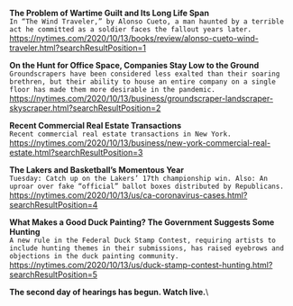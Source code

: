 **The Problem of Wartime Guilt and Its Long Life Span**\
`In “The Wind Traveler,” by Alonso Cueto, a man haunted by a terrible act he committed as a soldier faces the fallout years later.`\
https://nytimes.com/2020/10/13/books/review/alonso-cueto-wind-traveler.html?searchResultPosition=1

**On the Hunt for Office Space, Companies Stay Low to the Ground**\
`Groundscrapers have been considered less exalted than their soaring brethren, but their ability to house an entire company on a single floor has made them more desirable in the pandemic.`\
https://nytimes.com/2020/10/13/business/groundscraper-landscraper-skyscraper.html?searchResultPosition=2

**Recent Commercial Real Estate Transactions**\
`Recent commercial real estate transactions in New York.`\
https://nytimes.com/2020/10/13/business/new-york-commercial-real-estate.html?searchResultPosition=3

**The Lakers and Basketball’s Momentous Year**\
`Tuesday: Catch up on the Lakers’ 17th championship win. Also: An uproar over fake “official” ballot boxes distributed by Republicans.`\
https://nytimes.com/2020/10/13/us/ca-coronavirus-cases.html?searchResultPosition=4

**What Makes a Good Duck Painting? The Government Suggests Some Hunting**\
`A new rule in the Federal Duck Stamp Contest, requiring artists to include hunting themes in their submissions, has raised eyebrows and objections in the duck painting community.`\
https://nytimes.com/2020/10/13/us/duck-stamp-contest-hunting.html?searchResultPosition=5

**The second day of hearings has begun. Watch live.**\

